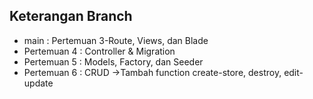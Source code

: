 ## Keterangan Branch
- main : Pertemuan 3-Route, Views, dan Blade
- Pertemuan 4 : Controller & Migration
- Pertemuan 5 : Models, Factory, dan Seeder
- Pertemuan 6 : CRUD ->Tambah function create-store, destroy, edit-update
